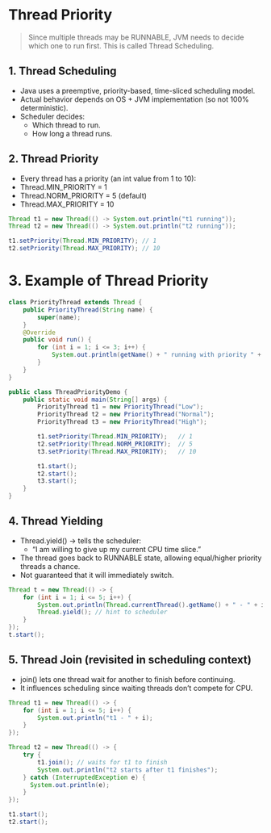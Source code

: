 # Thread Priority

> Since multiple threads may be RUNNABLE, JVM needs to decide which one to run first.
> This is called Thread Scheduling.


## 1. Thread Scheduling

* Java uses a preemptive, priority-based, time-sliced scheduling model.
* Actual behavior depends on OS + JVM implementation (so not 100% deterministic).
* Scheduler decides:
  - Which thread to run. 
  - How long a thread runs.


## 2. Thread Priority

* Every thread has a priority (an int value from 1 to 10):
* Thread.MIN_PRIORITY = 1
* Thread.NORM_PRIORITY = 5 (default)
* Thread.MAX_PRIORITY = 10

```java
Thread t1 = new Thread(() -> System.out.println("t1 running"));
Thread t2 = new Thread(() -> System.out.println("t2 running"));

t1.setPriority(Thread.MIN_PRIORITY); // 1
t2.setPriority(Thread.MAX_PRIORITY); // 10
```

# 3. Example of Thread Priority

```java
class PriorityThread extends Thread {
    public PriorityThread(String name) {
        super(name);
    }
    @Override
    public void run() {
        for (int i = 1; i <= 3; i++) {
            System.out.println(getName() + " running with priority " + getPriority());
        }
    }
}

public class ThreadPriorityDemo {
    public static void main(String[] args) {
        PriorityThread t1 = new PriorityThread("Low");
        PriorityThread t2 = new PriorityThread("Normal");
        PriorityThread t3 = new PriorityThread("High");

        t1.setPriority(Thread.MIN_PRIORITY);   // 1
        t2.setPriority(Thread.NORM_PRIORITY);  // 5
        t3.setPriority(Thread.MAX_PRIORITY);   // 10

        t1.start();
        t2.start();
        t3.start();
    }
}
```

## 4. Thread Yielding

* Thread.yield() → tells the scheduler:
  - “I am willing to give up my current CPU time slice.”
* The thread goes back to RUNNABLE state, allowing equal/higher priority threads a chance.
* Not guaranteed that it will immediately switch.

```java
Thread t = new Thread(() -> {
    for (int i = 1; i <= 5; i++) {
        System.out.println(Thread.currentThread().getName() + " - " + i);
        Thread.yield(); // hint to scheduler
    }
});
t.start();
```

## 5. Thread Join (revisited in scheduling context)

* join() lets one thread wait for another to finish before continuing.
* It influences scheduling since waiting threads don’t compete for CPU.

```java
Thread t1 = new Thread(() -> {
    for (int i = 1; i <= 5; i++) {
        System.out.println("t1 - " + i);
    }
});

Thread t2 = new Thread(() -> {
    try {
        t1.join(); // waits for t1 to finish
        System.out.println("t2 starts after t1 finishes");
    } catch (InterruptedException e) {
      System.out.println(e);
    }
});

t1.start();
t2.start();
```



